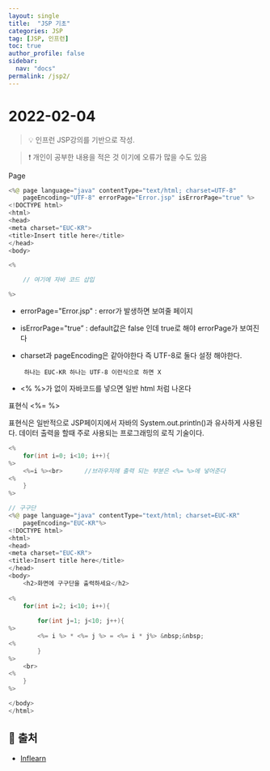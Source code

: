 ```yaml
---
layout: single
title:  "JSP 기초"
categories: JSP
tag: [JSP, 인프런]
toc: true
author_profile: false
sidebar:
  nav: "docs"
permalink: /jsp2/
---
```


# 2022-02-04

<!--Quote-->
> 💡 인프런 JSP강의를 기반으로 작성.

> ❗ 개인이 공부한 내용을 적은 것 이기에 오류가 많을 수도 있음 


Page

```java
<%@ page language="java" contentType="text/html; charset=UTF-8"
    pageEncoding="UTF-8" errorPage="Error.jsp" isErrorPage="true" %>
<!DOCTYPE html>
<html>
<head>
<meta charset="EUC-KR">
<title>Insert title here</title>
</head>
<body>

<%

	// 여기에 자바 코드 삽입

%>

```

- errorPage="Error.jsp" : error가 발생하면 보여줄 페이지
- isErrorPage="true” : default값은 false 인데 true로 해야 errorPage가 보여진다
- charset과 pageEncoding은 같아야한다 즉 UTF-8로 둘다 설정 해야한다.

       하나는 EUC-KR 하나는 UTF-8 이런식으로 하면 X

- <% %>가 없이 자바코드를 넣으면 일반 html 처럼 나온다


표현식 <%= %>

표현식은 일반적으로 JSP페이지에서 자바의 System.out.println()과 유사하게 사용된다. 데이터 출력을 할때 주로 사용되는 프로그래밍의 로직 기술이다. 

```java
<%
	for(int i=0; i<10; i++){
%>	
	<%=i %><br>      //브라우저에 출력 되는 부분은 <%= %>에 넣어준다 
<% 
	}
%>

// 구구단 
<%@ page language="java" contentType="text/html; charset=EUC-KR"
    pageEncoding="EUC-KR"%>
<!DOCTYPE html>
<html>
<head>
<meta charset="EUC-KR">
<title>Insert title here</title>
</head>
<body>
	<h2>화면에 구구단을 출력하세요</h2>
	
<%
	for(int i=2; i<10; i++){ 	
		
		for(int j=1; j<10; j++){
%>
		<%= i %> * <%= j %> = <%= i * j%> &nbsp;&nbsp;
<% 			
		}
%>
	<br>
<%
	}
%>

</body>
</html>
```

## 📑 출처 
 - [Inflearn](https://www.inflearn.com/course/jsp-%EC%9B%B9%EA%B0%9C%EB%B0%9C-%EC%87%BC%ED%95%91%EB%AA%B0-%ED%94%84%EB%A1%9C%EA%B7%B8%EB%9E%98%EB%B0%8D/dashboard)